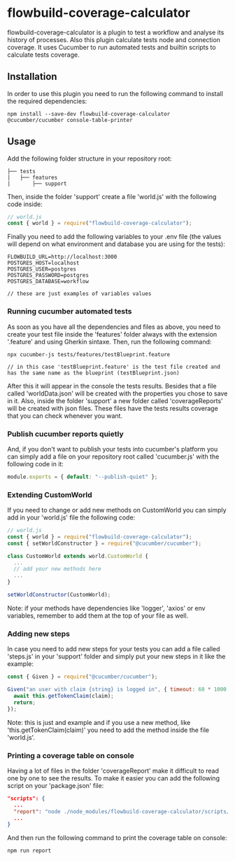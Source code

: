 # flowbuild-coverage-calculator

flowbuild-coverage-calculator is a plugin to test a workflow and analyse its history of processes. Also this plugin calculate tests node and connection coverage. It uses Cucumber to run automated tests and builtin scripts to calculate tests coverage.

## Installation

In order to use this plugin you need to run the following command to install the required dependencies:
```
npm install --save-dev flowbuild-coverage-calculator @cucumber/cucumber console-table-printer
```

## Usage

Add the following folder structure in your repository root:
```
├── tests
|   ├── features
|       ├── support
```

Then, inside the folder 'support' create a file 'world.js' with the following code inside:

```js
// world.js
const { world } = require("flowbuild-coverage-calculator");

```

Finally you need to add the following variables to your .env file (the values will depend on what environment and database you are using for the tests):

```
FLOWBUILD_URL=http://localhost:3000
POSTGRES_HOST=localhost
POSTGRES_USER=postgres
POSTGRES_PASSWORD=postgres
POSTGRES_DATABASE=workflow

// these are just examples of variables values
```

### Running cucumber automated tests

As soon as you have all the dependencies and files as above, you need to create your test file inside the 'features' folder always with the extension '.feature' and using Gherkin sintaxe. Then, run the following command: 

```
npx cucumber-js tests/features/testBlueprint.feature

// in this case 'testBlueprint.feature' is the test file created and has the same name as the blueprint (testBlueprint.json)
```

After this it will appear in the console the tests results. Besides that a file called 'worldData.json' will be created with the properties you chose to save in it. Also, inside the folder 'support' a new folder called 'coverageReports' will be created with json files. These files have the tests results coverage that you can check whenever you want.

### Publish cucumber reports quietly

And, if you don't want to publish your tests into cucumber's platform you can simply add a file on your repository root called 'cucumber.js' with the following code in it:
```js
module.exports = { default: "--publish-quiet" };
```

### Extending CustomWorld

If you need to change or add new methods on CustomWorld you can simply add in your 'world.js' file the following code:
```js
// world.js
const { world } = require("flowbuild-coverage-calculator");
const { setWorldConstructor } = require("@cucumber/cucumber");

class CustomWorld extends world.CustomWorld {
  ...
  // add your new methods here
  ...
}

setWorldConstructor(CustomWorld);
```
Note: if your methods have dependencies like 'logger', 'axios' or env variables, remember to add them at the top of your file as well.

### Adding new steps

In case you need to add new steps for your tests you can add a file called 'steps.js' in your 'support' folder and simply put your new steps in it like the example:
```js
const { Given } = require("@cucumber/cucumber");

Given("an user with claim {string} is logged in", { timeout: 60 * 1000 }, async function (claim) {
  await this.getTokenClaim(claim);
  return;
});
```
Note: this is just and example and if you use a new method, like 'this.getTokenClaim(claim)' you need to add the method inside the file 'world.js'.

### Printing a coverage table on console

Having a lot of files in the folder 'coverageReport' make it difficult to read one by one to see the results. To make it easier you can add the following script on your 'package.json' file:

```json
"scripts": {
  ...
  "report": "node ./node_modules/flowbuild-coverage-calculator/scripts/report.js",
  ...
}
```

And then run the following command to print the coverage table on console:

```
npm run report
```

